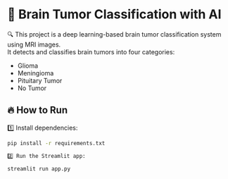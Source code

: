 # 🧠 Brain Tumor Classification with AI  

🔍 This project is a deep learning-based brain tumor classification system using MRI images.  
It detects and classifies brain tumors into four categories:  
- Glioma
- Meningioma
- Pituitary Tumor
- No Tumor  

## 🔥 How to Run  
1️⃣ Install dependencies:  
```bash
pip install -r requirements.txt

2️⃣ Run the Streamlit app:

streamlit run app.py
